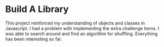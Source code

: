 # Build A Library
This project reinforced my understanding of objects and classes in Javascript. I had a problem with implementing the extra challenge items. I was able to search around and find an algorithm for shuffling. Everything has been interesting so far.